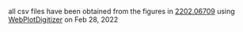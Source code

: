 all csv files have been obtained from the figures in [2202.06709](https://arxiv.org/abs/2202.06709) using [WebPlotDigitizer](https://apps.automeris.io/wpd/) on Feb 28, 2022
